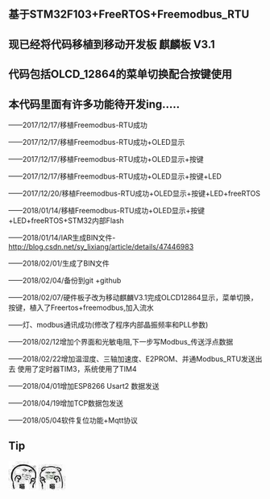 ## 基于STM32F103+FreeRTOS+Freemodbus_RTU

## 现已经将代码移植到移动开发板 麒麟板 V3.1

## 代码包括OLCD_12864的菜单切换配合按键使用

## 本代码里面有许多功能待开发ing.....

——2017/12/17/移植Freemodbus-RTU成功

——2017/12/17/移植Freemodbus-RTU成功+OLED显示

——2017/12/17/移植Freemodbus-RTU成功+OLED显示+按键

——2017/12/17/移植Freemodbus-RTU成功+OLED显示+按键+LED

——2017/12/20/移植Freemodbus-RTU成功+OLED显示+按键+LED+freeRTOS

——2018/01/14/移植Freemodbus-RTU成功+OLED显示+按键+LED+freeRTOS+STM32内部Flash

——2018/01/14/IAR生成BIN文件-http://blog.csdn.net/sy_lixiang/article/details/47446983

——2018/02/01/生成了BIN文件

——2018/02/04/备份到git +github

——2018/02/07/硬件板子改为移动麒麟V3.1完成OLCD12864显示，菜单切换，按键，植入了Freertos+freemodbus,加入流水

——灯、modbus通讯成功(修改了程序内部晶振频率和PLL参数)

——2018/02/12增加个界面和光敏电阻,下一步写Modbus_传送浮点数据

——2018/02/22增加温湿度、三轴加速度、E2PROM、并通Modbus_RTU发送出去 使用了定时器TIM3，系统使用了TIM4

——2018/04/01增加ESP8266 Usart2 数据发送

——2018/04/19增加TCP数据包发送

——2018/05/04软件复位功能+Mqtt协议
## Tip

![Alt text](https://github.com/95Jack/FreeRTOS_FreeModbus-in-OneNET/raw/master/Unicorn-V1.0/my%20image/01.jpg)
![Alt text](https://github.com/95Jack/FreeRTOS_FreeModbus-in-OneNET/raw/master/Unicorn-V1.0/my%20image/02.jpg)
